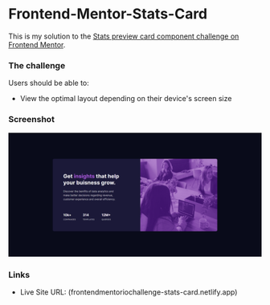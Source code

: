 # Frontend-Mentor-Stats-Card

This is my solution to the [Stats preview card component challenge on Frontend Mentor](https://www.frontendmentor.io/challenges/stats-preview-card-component-8JqbgoU62). 

### The challenge

Users should be able to:

- View the optimal layout depending on their device's screen size 

### Screenshot

![](https://github.com/Saakshith/Frontend-Mentor-Stats-Card/blob/main/stats-preview-card-component-main/images/screenshot.png)

### Links

- Live Site URL: (frontendmentoriochallenge-stats-card.netlify.app)
